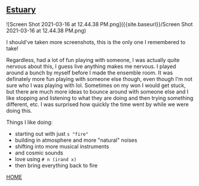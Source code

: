 ## [Estuary](https://estuary.mcmaster.ca/)

![Screen Shot 2021-03-16 at 12.44.38 PM.png]({{site.baseurl}}/Screen Shot 2021-03-16 at 12.44.38 PM.png)

I should've taken more screenshots, this is the only one I remembered to take!

Regardless, had a lot of fun playing with someone, I was actually quite nervous about this, I guess live anything makes me nervous. I played around a bunch by myself before I made the ensemble room. It was definately more fun playing with someone else though, even though I'm not sure who I was playing with lol. Sometimes on my won I would get stuck, but there are much more ideas to bounce around with someone else and I like stopping and listening to what they are doing and then trying something different, etc. I was surprised how quickly the time went by while we were doing this.

Things I like doing:
- starting out with just ```s "fire"```
- building in atmosphere and more "natural" noises
- shifting into more musical instruments 
- and cosmic sounds
- love using ```# n (irand x)```
- then bring everything back to fire


[HOME](README.md)